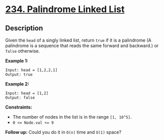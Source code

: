 # [234. Palindrome Linked List](https://leetcode.com/problems/palindrome-linked-list/)

## Description
Given the `head` of a singly linked list, return `true` if it is a palindrome (A palindrome is a sequence that reads the same forward and backward.) or `false` otherwise.

**Example 1:**
```
Input: head = [1,2,2,1]
Output: true
```

**Example 2:**
```
Input: head = [1,2]
Output: false
```

**Constraints:**
- The number of nodes in the list is in the range `[1, 10^5]`.
- `0 <= Node.val <= 9`

**Follow up:**
Could you do it in `O(n)` time and `O(1)` space?
